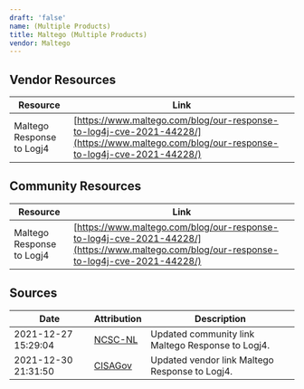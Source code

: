```yaml
---
draft: 'false'
name: (Multiple Products)
title: Maltego (Multiple Products)
vendor: Maltego
---
```


## Vendor Resources
| Resource | Link |
| --- | --- |
| Maltego Response to Logj4 | [https://www.maltego.com/blog/our-response-to-log4j-cve-2021-44228/](https://www.maltego.com/blog/our-response-to-log4j-cve-2021-44228/) |

## Community Resources
| Resource | Link |
| --- | --- |
| Maltego Response to Logj4 | [https://www.maltego.com/blog/our-response-to-log4j-cve-2021-44228/](https://www.maltego.com/blog/our-response-to-log4j-cve-2021-44228/) |


## Sources
| Date | Attribution | Description |
| --- | --- | --- |
| 2021-12-27 15:29:04 | [NCSC-NL](https://github.com/NCSC-NL/log4shell/blob/main/software/README.md) | Updated community link Maltego Response to Logj4.  |
| 2021-12-30 21:31:50 | [CISAGov](https://raw.githubusercontent.com/cisagov/log4j-affected-db/develop/README.md) | Updated vendor link Maltego Response to Logj4.  |
